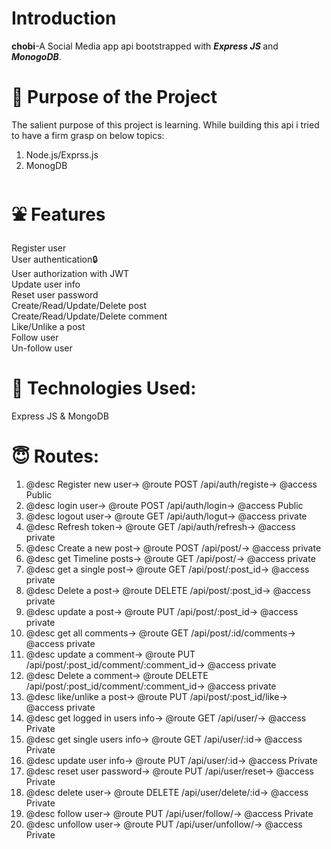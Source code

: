 # Introduction

**chobi**-A Social Media app api bootstrapped with **_<span style={color:red}>Express JS </span>_** and **_MonogoDB_**.

# 🎯 Purpose of the Project

The salient purpose of this project is learning. While building this api i tried to have a firm grasp on below topics:

1. Node.js/Exprss.js <br />
2. MonogDB <br />

# ⛲ Features

Register user <br />
User authentication🔒<br />
User authorization with JWT <br />
Update user info<br/>
Reset user password <br/>
Create/Read/Update/Delete post<br />
Create/Read/Update/Delete comment<br />
Like/Unlike a post <br />
Follow user<br />
Un-follow user<br />

# 🧰 Technologies Used:

Express JS & MongoDB

# 😇 Routes:

1. @desc Register new user-> @route POST /api/auth/registe-> @access Public
2. @desc login user-> @route POST /api/auth/login-> @access Public
3. @desc logout user-> @route GET /api/auth/logut-> @access private
4. @desc Refresh token-> @route GET /api/auth/refresh-> @access private
5. @desc Create a new post-> @route POST /api/post/-> @access private
6. @desc get Timeline posts-> @route GET /api/post/-> @access private
7. @desc get a single post-> @route GET /api/post/:post_id-> @access private
8. @desc Delete a post-> @route DELETE /api/post/:post_id-> @access private
9. @desc update a post-> @route PUT /api/post/:post_id-> @access private
10. @desc get all comments-> @route GET /api/post/:id/comments-> @access private
11. @desc update a comment-> @route PUT /api/post/:post_id/comment/:comment_id-> @access private
12. @desc Delete a comment-> @route DELETE /api/post/:post_id/comment/:comment_id-> @access private
13. @desc like/unlike a post-> @route PUT /api/post/:post_id/like-> @access private
14. @desc get logged in users info-> @route GET /api/user/-> @access Private
15. @desc get single users info-> @route GET /api/user/:id-> @access Private
16. @desc update user info-> @route PUT /api/user/:id-> @access Private
17. @desc reset user password-> @route PUT /api/user/reset-> @access Private
18. @desc delete user-> @route DELETE /api/user/delete/:id-> @access Private
19. @desc follow user-> @route PUT /api/user/follow/-> @access Private
20. @desc unfollow user-> @route PUT /api/user/unfollow/-> @access Private
